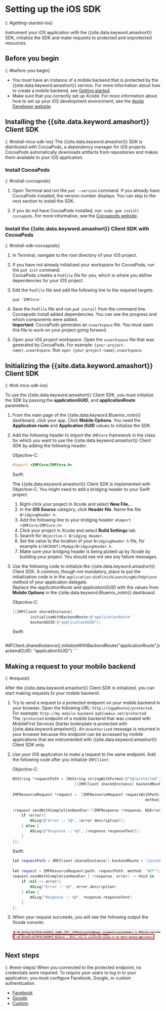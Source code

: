 # Setting up the iOS SDK
{: #getting-started-ios}

Instrument your iOS application with the {{site.data.keyword.amashort}} SDK, initialize the SDK and make requests to protected and unprotected resources.

## Before you begin
{: #before-you-begin}
* You must have an instance of a mobile backend that is protected by the {{site.data.keyword.amashort}} service. For more information about how to create a mobile backend, see [Getting started](getting-started.html).
* Make sure that you correctly set up Xcode. For more information about how to set up your iOS development environment, see the [Apple Developer website](https://developer.apple.com/support/xcode/).


## Installing the {{site.data.keyword.amashort}} Client SDK
{: #install-mca-sdk-ios}
The {{site.data.keyword.amashort}} SDK is distributed with CocoaPods, a dependency manager for iOS projects. CocoaPods automatically downloads artifacts from repositories and makes them available to your iOS application.


### Install CocoaPods
{: #install-cocoapods}
1. Open Terminal and run the `pod --version` command. If you already have CocoaPods installed, the version number displays. You can skip to the next section to install the SDK.

1. If you do not have CocoaPods installed, run: `sudo gem install cocoapods`. For more information, see the [Cocoapods website](https://cocoapods.org/).

### Install the {{site.data.keyword.amashort}} Client SDK with CocoaPods
{: #install-sdk-cocoapods}

1. In Terminal, navigate to the root directory of your iOS project.

1. If you have not already initialized your workspace for CocoaPods, run the `pod init` command.<br/>
 CocoaPods creates a `Podfile` file for you, which is where you define dependencies for your iOS project.

1. Edit the `Podfile` file and add the following line to the required targets:

	```
	pod 'IMFCore'
	```

1. Save the `Podfile` file and run `pod install` from the command line. <br/>Cocoapods  install added dependencies. You can see the progress and which components were added.<br/>
**Important**: CocoaPods generates an `xcworkspace` file.  You must open this file to work on your project going forward.

1. Open your iOS project workspace. Open the `xcworkspace` file that was generated by CocoaPods. For example: `{your-project-name}.xcworkspace`. Run `open {your-project-name}.xcworkspace`.

## Initializing the {{site.data.keyword.amashort}} Client SDK
{: #init-mca-sdk-ios}

To use the {{site.data.keyword.amashort}} Client SDK, you must initialize the SDK by passing the **applicationGUID**, and **applicationRoute** parameters.


1. From the main page of the {{site.data.keyword.Bluemix_notm}} dashboard, click your app. Click **Mobile Options**. You need the **Application route** and **Application GUID** values to initialize the SDK.

1. Add the following header to import the `IMFCore` framework in the class for which you want to use the {{site.data.keyword.amashort}} Client SDK by adding the following header:

	Objective-C:
	 ```Objective-C
	#import <IMFCore/IMFCore.h>
	```

	Swift:

	The {{site.data.keyword.amashort}} Client SDK is implemented with Objective-C. You might need to add a bridging header to your Swift project:

	1. Right-click your project in Xcode and select **New File..**.
	1. In the **iOS Source** category, click **Header file**. Name the file `BridgingHeader.h`.
	1. Add the following line to your bridging header: `#import <IMFCore/IMFCore.h>`
	1. Click your project in Xcode and select **Build Settings** tab.
	1. Search for `Objective-C Bridging Header`.
	1. Set the value to the location of your `BridgingHeader.h` file, for example `$(SRCROOT)/MyApp/BridgingHeader.h`.
	1. Make sure your bridging header is being picked up by Xcode by building your project. You should see not see any failure messages.

1. Use the following code to initialize the {{site.data.keyword.amashort}} Client SDK.  A common, though not mandatory, place to put the initialization code is in the `application:didFinishLaunchingWithOptions` method of your application delegate. <br/>
Replace the *applicationRoute* and *applicationGUID* with the values from **Mobile Options** in the {{site.data.keyword.Bluemix_notm}} dashboard.

	Objective-C:

	```Objective-C
	[[IMFClient sharedInstance]
			initializeWithBackendRoute:@"applicationRoute"
			backendGUID:@"applicationGUID"];
	```

	Swift:

	```Swift
IMFClient.sharedInstance().initializeWithBackendRoute("applicationRoute",backendGUID: "applicationGUID")
	```

## Making a request to your mobile backend
{: #request}

After the {{site.data.keyword.amashort}} Client SDK is initialized, you can start making requests to your mobile backend.

1. Try to send a request to a protected endpoint on your mobile backend in your browser. Open the following URL: `http://{appRoute}/protected`. For example: `http://my-mobile-backend.mybluemix.net/protected`
<br/>The `/protected` endpoint of a mobile backend that was created with MobileFirst Services Starter boilerplate is protected with {{site.data.keyword.amashort}}. An `Unauthorized` message is returned in your browser because this endpoint can be accessed by mobile applications that are instrumented with {{site.data.keyword.amashort}} Client SDK only.

1. Use your iOS application to make a request to the same endpoint. Add the following code after you initialize `IMFClient`:

	Objective-C:

	```Objective-C
	NSString *requestPath = [NSString stringWithFormat:@"%@/protected",
								[[IMFClient sharedInstance] backendRoute]];

	IMFResourceRequest *request =  [IMFResourceRequest requestWithPath:requestPath
																method:@"GET"];

	[request sendWithCompletionHandler:^(IMFResponse *response, NSError *error) {
		if (error){
			NSLog(@"Error :: %@", [error description]);
		} else {
			NSLog(@"Response :: %@", [response responseText]);
		}
	}];
	```

	Swift:

	```Swift
	let requestPath = IMFClient.sharedInstance().backendRoute + "/protected"

	let request = IMFResourceRequest(path: requestPath, method: "GET");
	request.sendWithCompletionHandler { (response, error) -> Void in
		if (nil != error){
			NSLog("Error :: %@", error.description)
		} else {
			NSLog("Response :: %@", response.responseText)
		}
	};

	```

1.  When your request succeeds, you will see the following output the Xcode console:

	![image](images/getting-started-ios-success.png)

## Next steps
{: #next-steps}
When you connected to the protected endpoint, no credentials were required. To require your users to log in to your application, you must configure Facebook, Google, or custom authentication.
  * [Facebook](facebook-auth-ios.html)
  * [Google](google-auth-ios.html)
  * [Custom](custom-auth-ios.html)
